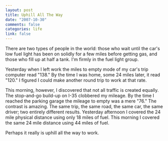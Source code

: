 ```yaml
--- 
layout: post
title: Uphill All The Way
date: "2007-10-30"
comments: false
categories: life
link: false
---
```

There are two types of people in the world:  those who wait until the car's low fuel light has been on solidly for a few miles before getting gas, and those who fill up at half a tank.  I'm firmly in the fuel light group.

Yesterday when I left work the miles to empty mode of my car's trip computer read "138."  By the time I was home, some 24 miles later, it read "120."  I figured I could make another round trip to work at that rate.

This morning, however, I discovered that not all traffic is created equally.  The stop-and-go build-up on I-35 clobbered my mileage.  By the time I reached the parking garage the mileage to empty was a mere "76."  The contrast is amazing.  The same trip, the same road, the same car, the same driver; two entirely different results.  Yesterday afternoon I covered the 24 mile physical distance using only 18 miles of fuel.  This morning I covered the same 24 mile distance using 44 miles of fuel.

Perhaps it really is uphill all the way to work.

